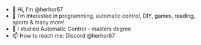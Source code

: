- 👋 Hi, I’m @herhor67
- 👀 I’m interested in programming, automatic control, DIY, games, reading, sports & many more!
- 🌱 I studied Automatic Control - masters degree
- 📫 How to reach me: Discord @herhor67

